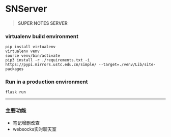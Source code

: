 # SNServer
> #### SUPER NOTES SERVER

### virtualenv build environment

  ```shell
  pip install virtualenv
  virtualenv venv
  source venv/bin/activate
  pip3 install -r ./requirements.txt -i https://pypi.mirrors.ustc.edu.cn/simple/ --target=./venv/Lib/site-packages
  ```

### Run in a production environment

  ```shell
  flask run
  ```

---

### 主要功能
 
 - 笔记增删改查
 - websocks实时聊天室



  



